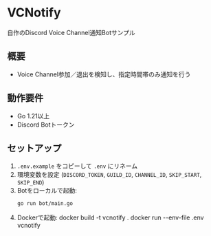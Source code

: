 # VCNotify

自作のDiscord Voice Channel通知Botサンプル

## 概要
- Voice Channel参加／退出を検知し、指定時間帯のみ通知を行う

## 動作要件
- Go 1.21以上
- Discord Botトークン

## セットアップ
1. `.env.example` をコピーして `.env` にリネーム
2. 環境変数を設定 (`DISCORD_TOKEN`, `GUILD_ID`, `CHANNEL_ID`, `SKIP_START`, `SKIP_END`)
3. Botをローカルで起動:
   ```bash
   go run bot/main.go
4. Dockerで起動:
	docker build -t vcnotify .
	docker run --env-file .env vcnotify

